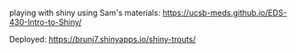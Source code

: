 playing with shiny using Sam's materials: https://ucsb-meds.github.io/EDS-430-Intro-to-Shiny/

Deployed: https://brunj7.shinyapps.io/shiny-trouts/